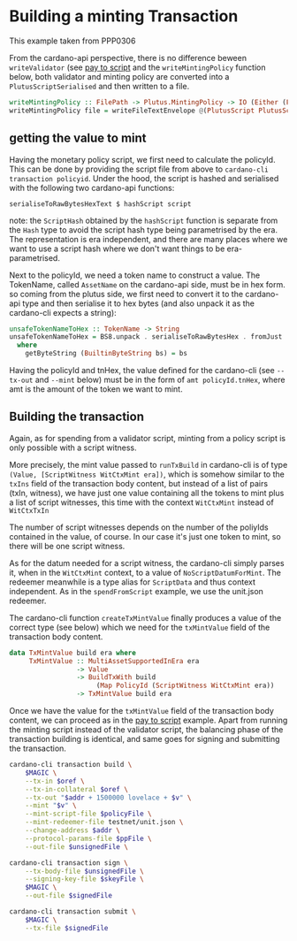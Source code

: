 # Building a minting Transaction

This example taken from PPP0306

From the cardano-api perspective, there is no difference beween `writeValidator` (see [pay to script](./payToScript.md) and the `writeMintingPolicy` function below, both validator and minting policy are converted into a `PlutusScriptSerialised` and then written to a file. 

```haskell
writeMintingPolicy :: FilePath -> Plutus.MintingPolicy -> IO (Either (FileError ()) ())
writeMintingPolicy file = writeFileTextEnvelope @(PlutusScript PlutusScriptV1) file Nothing . PlutusScriptSerialised . SBS.toShort . LBS.toStrict . serialise . Plutus.getMintingPolicy
```

## getting the value to mint

Having the monetary policy script, we first need to calculate the policyId. This can be done by providing the script file from above to `cardano-cli transaction policyid`. Under the hood, the script is hashed and serialised with the following two cardano-api functions:

`serialiseToRawBytesHexText $ hashScript script`

note: the `ScriptHash` obtained by the `hashScript` function is separate from the `Hash` type to avoid the script hash type being parametrised by the era. The representation is era independent, and there are many places where we want to use a script hash where we don't want things to be era-parametrised.

Next to the policyId, we need a token name to construct a value. The TokenName, called `AssetName` on the cardano-api side, must be in hex form. so coming from the plutus side, we first need to convert it to the cardano-api type and then serialise it to hex bytes (and also unpack it as the cardano-cli expects a string):

```haskell
unsafeTokenNameToHex :: TokenName -> String
unsafeTokenNameToHex = BS8.unpack . serialiseToRawBytesHex . fromJust . deserialiseFromRawBytes AsAssetName . getByteString . unTokenName
  where
    getByteString (BuiltinByteString bs) = bs
```

Having the policyId and tnHex, the value defined for the cardano-cli (see `--tx-out` and `--mint` below) must be in the form of `amt policyId.tnHex`, where amt is the amount of the token we want to mint.

## Building the transaction

Again, as for spending from a validator script, minting from a policy script is only possible with a script witness. 

More precisely, the mint value passed to `runTxBuild` in cardano-cli is of type `(Value, [ScriptWitness WitCtxMint era])`, which is somehow similar to the `txIns` field of the transaction body content, but instead of a list of pairs (txIn, witness), we have just one value containing all the tokens to mint plus a list of script witnesses, this time with the context `WitCtxMint` instead of `WitCtxTxIn`

The number of script witnesses depends on the number of the poliyIds contained in the value, of course. In our case it's just one token to mint, so there will be one script witness. 

As for the datum needed for a script witness, the cardano-cli simply parses it, when in the `WitCtxMint` context, to a value of `NoScriptDatumForMint`. The redeemer meanwhile is a type alias for `ScriptData` and thus context independent. As in the `spendFromScript` example, we use the unit.json redeemer.

The cardano-cli function `createTxMintValue` finally produces a value of the correct type (see below) which we need for the `txMintValue` field of the transaction body content.

```haskell
data TxMintValue build era where
     TxMintValue :: MultiAssetSupportedInEra era
                 -> Value
                 -> BuildTxWith build
                      (Map PolicyId (ScriptWitness WitCtxMint era))
                 -> TxMintValue build era
```

Once we have the value for the `txMintValue` field of the transaction body content, we can proceed as in the [pay to script](./payToScript.md) example. Apart from running the minting script instead of the validator script, the balancing phase of the transaction building is identical, and same goes for signing and submitting the transaction.

```bash
cardano-cli transaction build \
    $MAGIC \
    --tx-in $oref \
    --tx-in-collateral $oref \
    --tx-out "$addr + 1500000 lovelace + $v" \
    --mint "$v" \
    --mint-script-file $policyFile \
    --mint-redeemer-file testnet/unit.json \
    --change-address $addr \
    --protocol-params-file $ppFile \
    --out-file $unsignedFile \

cardano-cli transaction sign \
    --tx-body-file $unsignedFile \
    --signing-key-file $skeyFile \
    $MAGIC \
    --out-file $signedFile

cardano-cli transaction submit \
    $MAGIC \
    --tx-file $signedFile
```